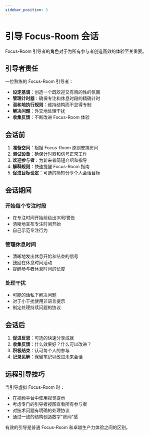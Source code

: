 ```yaml
---
sidebar_position: 3
---
```


# 引导 Focus-Room 会话

Focus-Room 引导者的角色对于为所有参与者创造高效的体验至关重要。

## 引导者责任

一位熟练的 Focus-Room 引导者：

- **设定基调**：创造一个既欢迎又有目的性的氛围
- **管理计时器**：确保专注和休息时段的精确计时
- **温和地执行规则**：维持结构而不显得专制
- **解决问题**：外交地处理干扰
- **收集反馈**：不断改进 Focus-Room 体验

## 会话前

1. **准备空间**：根据 Focus-Room 原则安排房间
2. **测试设备**：确保计时器和信号正常工作
3. **欢迎参与者**：为新来者简短介绍和指导
4. **解释规则**：快速提醒 Focus-Room 指南
5. **促进目标设定**：可选的简短分享个人会话目标

## 会话期间

### 开始每个专注时段

- 在专注时间开始前给出30秒警告
- 清晰地宣布专注时间开始
- 自己示范专注行为

### 管理休息时间

- 清晰地发出休息开始和结束的信号
- 鼓励在休息时间活动
- 提醒参与者休息时间的长度

### 处理干扰

- 可能的话私下解决问题
- 对于小干扰使用非语言提示
- 制定处理持续问题的协议

## 会话后

1. **促进反思**：可选的快速分享成就
2. **收集反馈**：什么效果好？什么可以改进？
3. **积极结束**：认可每个人的参与
4. **记录见解**：保留笔记以改进未来会话

## 远程引导技巧

当引导虚拟 Focus-Room 时：

- 在视频平台中使用视觉提示
- 考虑专门的引导者视图查看所有参与者
- 对技术问题有明确的处理协议
- 通过一致的结构创造数字"房间"感

有效的引导是普通 Focus-Room 和卓越生产力体验之间的区别。 